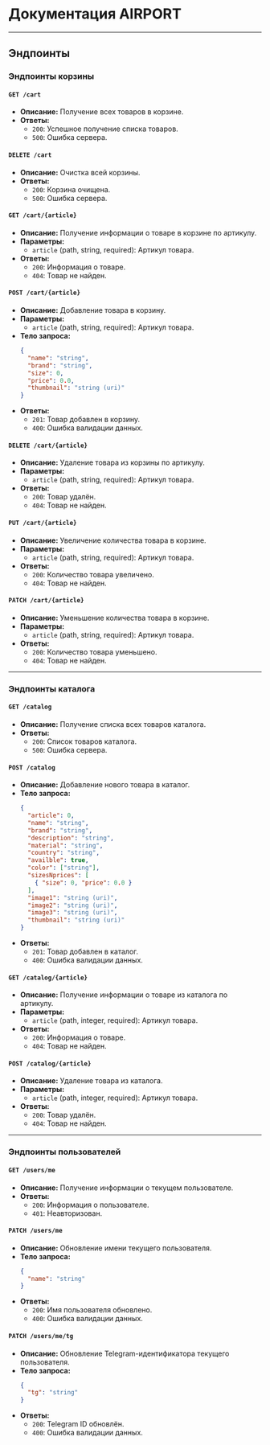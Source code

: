 # Документация AIRPORT

---

## Эндпоинты

### Эндпоинты корзины

#### `GET /cart`
- **Описание:** Получение всех товаров в корзине.
- **Ответы:**
  - `200`: Успешное получение списка товаров.
  - `500`: Ошибка сервера.

#### `DELETE /cart`
- **Описание:** Очистка всей корзины.
- **Ответы:**
  - `200`: Корзина очищена.
  - `500`: Ошибка сервера.

#### `GET /cart/{article}`
- **Описание:** Получение информации о товаре в корзине по артикулу.
- **Параметры:**
  - `article` (path, string, required): Артикул товара.
- **Ответы:**
  - `200`: Информация о товаре.
  - `404`: Товар не найден.

#### `POST /cart/{article}`
- **Описание:** Добавление товара в корзину.
- **Параметры:**
  - `article` (path, string, required): Артикул товара.
- **Тело запроса:**
  ```json
  {
    "name": "string",
    "brand": "string",
    "size": 0,
    "price": 0.0,
    "thumbnail": "string (uri)"
  }
  ```
- **Ответы:**
  - `201`: Товар добавлен в корзину.
  - `400`: Ошибка валидации данных.

#### `DELETE /cart/{article}`
- **Описание:** Удаление товара из корзины по артикулу.
- **Параметры:**
  - `article` (path, string, required): Артикул товара.
- **Ответы:**
  - `200`: Товар удалён.
  - `404`: Товар не найден.

#### `PUT /cart/{article}`
- **Описание:** Увеличение количества товара в корзине.
- **Параметры:**
  - `article` (path, string, required): Артикул товара.
- **Ответы:**
  - `200`: Количество товара увеличено.
  - `404`: Товар не найден.

#### `PATCH /cart/{article}`
- **Описание:** Уменьшение количества товара в корзине.
- **Параметры:**
  - `article` (path, string, required): Артикул товара.
- **Ответы:**
  - `200`: Количество товара уменьшено.
  - `404`: Товар не найден.

---

### Эндпоинты каталога

#### `GET /catalog`
- **Описание:** Получение списка всех товаров каталога.
- **Ответы:**
  - `200`: Список товаров каталога.
  - `500`: Ошибка сервера.

#### `POST /catalog`
- **Описание:** Добавление нового товара в каталог.
- **Тело запроса:**
  ```json
  {
    "article": 0,
    "name": "string",
    "brand": "string",
    "description": "string",
    "material": "string",
    "country": "string",
    "availble": true,
    "color": ["string"],
    "sizesNprices": [
      { "size": 0, "price": 0.0 }
    ],
    "image1": "string (uri)",
    "image2": "string (uri)",
    "image3": "string (uri)",
    "thumbnail": "string (uri)"
  }
  ```
- **Ответы:**
  - `201`: Товар добавлен в каталог.
  - `400`: Ошибка валидации данных.

#### `GET /catalog/{article}`
- **Описание:** Получение информации о товаре из каталога по артикулу.
- **Параметры:**
  - `article` (path, integer, required): Артикул товара.
- **Ответы:**
  - `200`: Информация о товаре.
  - `404`: Товар не найден.

#### `POST /catalog/{article}`
- **Описание:** Удаление товара из каталога.
- **Параметры:**
  - `article` (path, integer, required): Артикул товара.
- **Ответы:**
  - `200`: Товар удалён.
  - `404`: Товар не найден.

---

### Эндпоинты пользователей

#### `GET /users/me`
- **Описание:** Получение информации о текущем пользователе.
- **Ответы:**
  - `200`: Информация о пользователе.
  - `401`: Неавторизован.

#### `PATCH /users/me`
- **Описание:** Обновление имени текущего пользователя.
- **Тело запроса:**
  ```json
  {
    "name": "string"
  }
  ```
- **Ответы:**
  - `200`: Имя пользователя обновлено.
  - `400`: Ошибка валидации данных.

#### `PATCH /users/me/tg`
- **Описание:** Обновление Telegram-идентификатора текущего пользователя.
- **Тело запроса:**
  ```json
  {
    "tg": "string"
  }
  ```
- **Ответы:**
  - `200`: Telegram ID обновлён.
  - `400`: Ошибка валидации данных.
